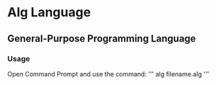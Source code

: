 # Alg Language
## General-Purpose Programming Language

### Usage
Open Command Prompt and use the command:
'''
alg filename.alg
'''
